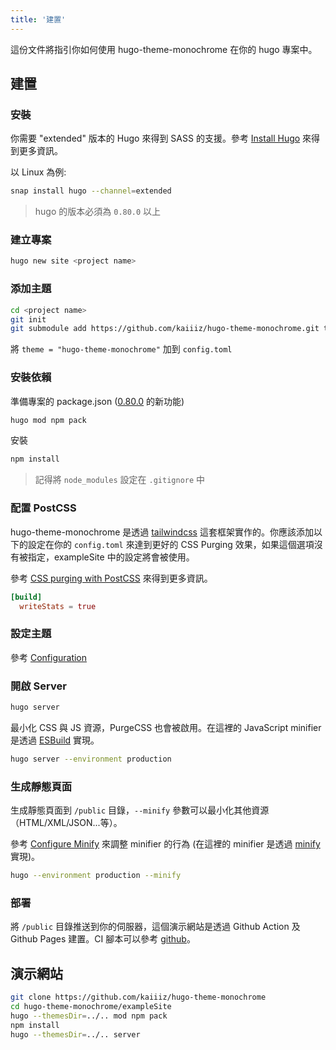 ```yaml
---
title: '建置'
---
```


這份文件將指引你如何使用 hugo-theme-monochrome 在你的 hugo 專案中。

## 建置

### 安裝

你需要 "extended" 版本的 Hugo 來得到 SASS 的支援。參考 [Install Hugo](https://gohugo.io/getting-started/installing/) 來得到更多資訊。

以 Linux 為例:

```bash
snap install hugo --channel=extended
```

> hugo 的版本必須為 `0.80.0` 以上

### 建立專案

```bash
hugo new site <project name>
```

### 添加主題

```bash
cd <project name>
git init
git submodule add https://github.com/kaiiiz/hugo-theme-monochrome.git themes/hugo-theme-monochrome
```

將 `theme = "hugo-theme-monochrome"` 加到 `config.toml`

### 安裝依賴

準備專案的 package.json ([0.80.0](https://gohugo.io/news/0.80.0-relnotes/) 的新功能)

```bash
hugo mod npm pack
```

安裝

```bash
npm install
```

> 記得將 `node_modules` 設定在 `.gitignore` 中

### 配置 PostCSS

hugo-theme-monochrome 是透過 [tailwindcss](https://tailwindcss.com/) 這套框架實作的。你應該添加以下的設定在你的 `config.toml` 來達到更好的 CSS Purging 效果，如果這個選項沒有被指定，exampleSite 中的設定將會被使用。

參考 [CSS purging with PostCSS](https://gohugo.io/hugo-pipes/postprocess/#css-purging-with-postcss) 來得到更多資訊。

```toml
[build]
  writeStats = true
```

### 設定主題

參考 [Configuration](/hugo-theme-monochrome/configuration/)

### 開啟 Server

```bash
hugo server
```

最小化 CSS 與 JS 資源，PurgeCSS 也會被啟用。在這裡的 JavaScript minifier 是透過 [ESBuild](https://github.com/evanw/esbuild) 實現。

```bash
hugo server --environment production
```

### 生成靜態頁面

生成靜態頁面到 `/public` 目錄，`--minify` 參數可以最小化其他資源（HTML/XML/JSON...等）。

參考 [Configure Minify](https://gohugo.io/getting-started/configuration/#configure-minify) 來調整 minifier 的行為 (在這裡的 minifier 是透過 [minify](https://github.com/tdewolff/minify) 實現)。

```bash
hugo --environment production --minify
```

### 部署

將 `/public` 目錄推送到你的伺服器，這個演示網站是透過 Github Action 及 Github Pages 建置。CI 腳本可以參考 [github](https://github.com/kaiiiz/hugo-theme-monochrome/blob/main/.github/workflows/gh-pages.yml)。

## 演示網站

```bash
git clone https://github.com/kaiiiz/hugo-theme-monochrome
cd hugo-theme-monochrome/exampleSite
hugo --themesDir=../.. mod npm pack
npm install
hugo --themesDir=../.. server
```
